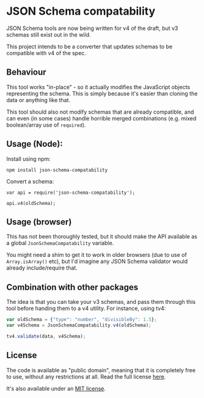 # JSON Schema compatability

JSON Schema tools are now being written for v4 of the draft, but v3 schemas still exist out in the wild.

This project intends to be a converter that updates schemas to be compatible with v4 of the spec.

## Behaviour

This tool works "in-place" - so it actually modifies the JavaScript objects representing the schema.  This is simply because it's easier than cloning the data or anything like that.

This tool should also not modify schemas that are already compatible, and can even (in some cases) handle horrible merged combinations (e.g. mixed boolean/array use of `required`).

## Usage (Node):

Install using npm:

```shell
npm install json-schema-compatability
```

Convert a schema:

```
var api = require('json-schema-compatability');

api.v4(oldSchema);
```

## Usage (browser)

This has not been thoroughly tested, but it should make the API available as a global `JsonSchemaCompatability` variable.

You might need a shim to get it to work in older browsers (due to use of `Array.isArray()` etc), but I'd imagine any JSON Schema validator would already include/require that.

## Combination with other packages

The idea is that you can take your v3 schemas, and pass them through this tool before handing them to a v4 utility.  For instance, using tv4:

```javascript
var oldSchema = {"type": "number", "divisibleBy": 1.5};
var v4Schema = JsonSchemaCompatability.v4(oldSchema);

tv4.validate(data, v4Schema);
```

## License

The code is available as "public domain", meaning that it is completely free to use, without any restrictions at all.  Read the full license [here](http://geraintluff.github.com/tv4/LICENSE.txt).

It's also available under an [MIT license](http://jsonary.com/LICENSE.txt).
